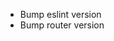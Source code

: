 <!-- TODO start -->
- Bump eslint version
- Bump router version
<!-- TODO end -->

<!-- 
  This file is in the "._" directory, so that we can have it at the top of directory tree.

  We can Add todo list between TODO start and TODO end like:
  - todo 1
  - todo 2

  We should never remove `TODO start` and `TODO end` comments so that pre-push
  hook can inform about left todos.
-->